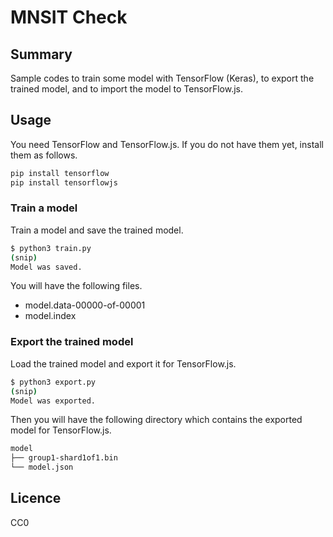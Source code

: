# MNSIT Check

## Summary

Sample codes to train some model with TensorFlow (Keras), to export the trained model, and to import the model to TensorFlow.js.

## Usage

You need TensorFlow and TensorFlow.js. If you do not have them yet, install them as follows.

```sh
pip install tensorflow
pip install tensorflowjs
```

### Train a model

Train a model and save the trained model.

```sh
$ python3 train.py
(snip)
Model was saved.
```

You will have the following files.

* model.data-00000-of-00001
* model.index

### Export the trained model

Load the trained model and export it for TensorFlow.js.

```sh
$ python3 export.py
(snip)
Model was exported.
```

Then you will have the following directory which contains the exported model for TensorFlow.js.

```txt
model
├── group1-shard1of1.bin
└── model.json
```

## Licence

CC0
